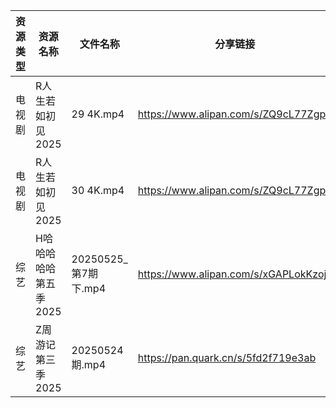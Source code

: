 | 资源类型 | 资源名称          | 文件名称              | 分享链接                                 | 更新时间                |
| ---- | ------------- | ----------------- | ------------------------------------ | ------------------- |
| 电视剧  | R人生若如初见2025   | 29 4K.mp4         | https://www.alipan.com/s/ZQ9cL77ZgpR | 2025-05-25 08:05:29 |
| 电视剧  | R人生若如初见2025   | 30 4K.mp4         | https://www.alipan.com/s/ZQ9cL77ZgpR | 2025-05-25 08:05:29 |
| 综艺   | H哈哈哈哈哈第五季2025 | 20250525_第7期下.mp4 | https://www.alipan.com/s/xGAPLokKzoj | 2025-05-25 14:05:58 |
| 综艺   | Z周游记第三季2025   | 20250524期.mp4     | https://pan.quark.cn/s/5fd2f719e3ab  | 2025-05-25 01:27:31 |
